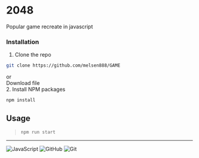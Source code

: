 # 2048
Popular game recreate in javascript

### Installation
1. Clone the repo 
```sh 
git clone https://github.com/melsen888/GAME
```
or\
Download file\
2. Install NPM packages
```sh
npm install
```

## Usage

> ```sh
> npm run start
> ```


<hr/>

![JavaScript](https://img.shields.io/badge/-JavaScript-black?style=plastic&logo=javascript)
![GitHub](https://img.shields.io/badge/-GitHub-181717?style=plastic&logo=github)
![Git](https://img.shields.io/badge/-Git-black?style=plastic&logo=git)
